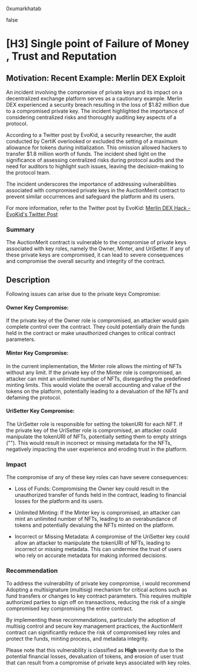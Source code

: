 0xumarkhatab

false

# [H3] Single point of Failure of Money , Trust and Reputation

## Motivation: Recent Example: Merlin DEX Exploit

An incident involving the compromise of private keys and its impact on a decentralized exchange platform serves as a cautionary example. Merlin DEX experienced a security breach resulting in the loss of $1.82 million due to a compromised private key. The incident highlighted the importance of considering centralized risks and thoroughly auditing key aspects of a protocol.

According to a Twitter post by EvoKid, a security researcher, the audit conducted by CertiK overlooked or excluded the setting of a maximum allowance for tokens during initialization. This omission allowed hackers to transfer $1.8 million worth of funds. The incident shed light on the significance of assessing centralized risks during protocol audits and the need for auditors to highlight such issues, leaving the decision-making to the protocol team.

The incident underscores the importance of addressing vulnerabilities associated with compromised private keys in the AuctionMerit contract to prevent similar occurrences and safeguard the platform and its users.


For more information, refer to the Twitter post by EvoKid: [Merlin DEX Hack - EvoKid's Twitter Post](https://twitter.com/CryptosUni/status/1672958215875710976?s=20)

### Summary

The AuctionMerit contract is vulnerable to the compromise of private keys associated with key roles, namely the Owner, Minter, and UriSetter. If any of these private keys are compromised, it can lead to severe consequences and compromise the overall security and integrity of the contract.

## Description
Following issues can arise due to the private keys Compromise:

#### Owner Key Compromise:
If the private key of the Owner role is compromised, an attacker would gain complete control over the contract. They could potentially drain the funds held in the contract or make unauthorized changes to critical contract parameters.

#### Minter Key Compromise:
In the current implementation, the Minter role allows the minting of NFTs without any limit. If the private key of the Minter role is compromised, an attacker can mint an unlimited number of NFTs, disregarding the predefined minting limits. This would violate the overall accounting and value of the tokens on the platform, potentially leading to a devaluation of the NFTs and defaming the protocol.

#### UriSetter Key Compromise:
The UriSetter role is responsible for setting the tokenURI for each NFT. If the private key of the UriSetter role is compromised, an attacker could manipulate the tokenURI of NFTs, potentially setting them to empty strings (""). This would result in incorrect or missing metadata for the NFTs, negatively impacting the user experience and eroding trust in the platform.


### Impact

The compromise of any of these key roles can have severe consequences:

- Loss of Funds: Compromising the Owner key could result in the unauthorized transfer of funds held in the contract, leading to financial losses for the platform and its users.

- Unlimited Minting: If the Minter key is compromised, an attacker can mint an unlimited number of NFTs, leading to an overabundance of tokens and potentially devaluing the NFTs minted on the platform.

- Incorrect or Missing Metadata: A compromise of the UriSetter key could allow an attacker to manipulate the tokenURI of NFTs, leading to incorrect or missing metadata. This can undermine the trust of users who rely on accurate metadata for making informed decisions.


### Recommendation

To address the vulnerability of private key compromise, i would recommend Adopting a multisignature (multisig) mechanism for critical actions such as fund transfers or changes to key contract parameters. This requires multiple authorized parties to sign off on transactions, reducing the risk of a single compromised key compromising the entire contract.


By implementing these recommendations, particularly the adoption of multisig control and secure key management practices, the AuctionMerit contract can significantly reduce the risk of compromised key roles and protect the funds, minting process, and metadata integrity.

Please note that this vulnerability is classified as **High** severity due to the potential financial losses, devaluation of tokens, and erosion of user trust that can result from a compromise of private keys associated with key roles.
